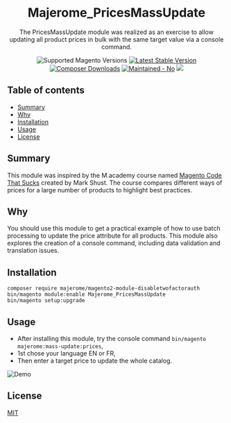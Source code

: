 <h1 align="center">Majerome_PricesMassUpdate</h1> 

<div align="center">
  <p>The PricesMassUpdate module was realized as an exercise to allow updating all product prices in bulk with the same target value via a console command.</p >
  <img src="https://img.shields.io/badge/magento-2.4.6-brightgreen.svg?logo=magento&longCache=true&style=flat-square" alt="Supported Magento Versions" />
  <a href="https://packagist.org/packages/majerome/magento2-module-pricesmassupdate" target="_blank"><img src="https://img.shields.io/packagist/v/majerome/magento2-module-pricesmassupdate.svg?style=flat-square" alt="Latest Stable Version" /></a>
  <a href="https://packagist.org/packages/majerome/magento2-module-pricesmassupdate" target="_blank"><img src="https://poser.pugx.org/majerome/magento2-module-pricesmassupdate/downloads" alt="Composer Downloads" /></a>
  <a href="https://github.com/majerome/magento2-module-pricesmassupdate/pulse/monthly" target="_blank"><img src="https://img.shields.io/badge/maintained%3F-no-red.svg?style=flat-square" alt="Maintained - No" /></a>
  <a href="https://opensource.org/licenses/MIT" target="_blank"><img src="https://img.shields.io/badge/license-MIT-blue.svg" /></a>
</div>

## Table of contents

- [Summary](#summary)
- [Why](#why)
- [Installation](#installation)
- [Usage](#usage)
- [License](#license)

## Summary

This module was inspired by the M.academy course named [Magento Code That Sucks](https://courses.m.academy/courses/2643230/lectures/57143466) created by Mark Shust. The course compares different ways of prices for a large number of products to highlight best practices.

## Why

You should use this module to get a practical example of how to use batch processing to update the price attribute for all products.
This module also explores the creation of a console command, including data validation and translation issues.


## Installation

```
composer require majerome/magento2-module-disabletwofactorauth
bin/magento module:enable Majerome_PricesMassUpdate
bin/magento setup:upgrade
```

## Usage

- After installing this module, try the console command 
```bin/magento majerome:mass-update:prices```,
- 1st chose your language EN or FR,
- Then enter a target price to update the whole catalog.

![Demo](https://rawcdn.githack.com/majerome/magento2-module-pricesmassupdate/master/docs/demo.png)

## License

[MIT](https://opensource.org/licenses/MIT)
